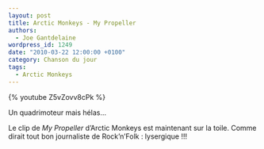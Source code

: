 ```yaml
---
layout: post
title: Arctic Monkeys - My Propeller
authors:
  - Joe Gantdelaine
wordpress_id: 1249
date: "2010-03-22 12:00:00 +0100"
category: Chanson du jour
tags:
  - Arctic Monkeys
---
```


{% youtube Z5vZovv8cPk %}

Un quadrimoteur mais hélas…

Le clip de _My Propeller_ d’Arctic Monkeys est maintenant sur la toile. Comme
dirait tout bon journaliste de Rock’n’Folk : lysergique !!!
